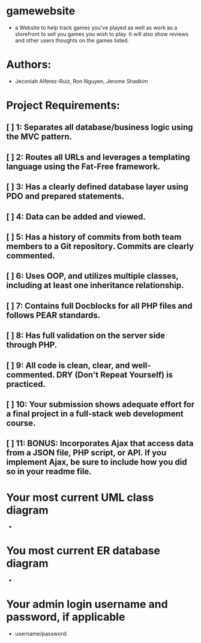 # gamewebsite
- a Website to help track games you've played as well as work as a storefront to sell you games you wish to play. It will also show reviews and other users thoughts on the games listed.
# Authors:
- Jeconiah Alferez-Ruiz, Ron Nguyen, Jerome Shadkim
# Project Requirements:
[ ] 1: Separates all database/business logic using the MVC pattern.
-
[ ] 2: Routes all URLs and leverages a templating language using the Fat-Free framework.
-
[ ] 3: Has a clearly defined database layer using PDO and prepared statements. 
-
[ ] 4: Data can be added and viewed.
-
[ ] 5: Has a history of commits from both team members to a Git repository. Commits are clearly commented.
-
[ ] 6: Uses OOP, and utilizes multiple classes, including at least one inheritance relationship.
-
[ ] 7: Contains full Docblocks for all PHP files and follows PEAR standards.
-
[ ] 8: Has full validation on the server side through PHP.
-
[ ] 9: All code is clean, clear, and well-commented. DRY (Don't Repeat Yourself) is practiced.
-
[ ] 10: Your submission shows adequate effort for a final project in a full-stack web development course.
-
[ ] 11: BONUS:  Incorporates Ajax that access data from a JSON file, PHP script, or API. If you implement Ajax, be sure to include how you did so in your readme file.
-
# Your most current UML class diagram
-
# You most current ER database diagram
-
# Your admin login username and password, if applicable
- username/password: